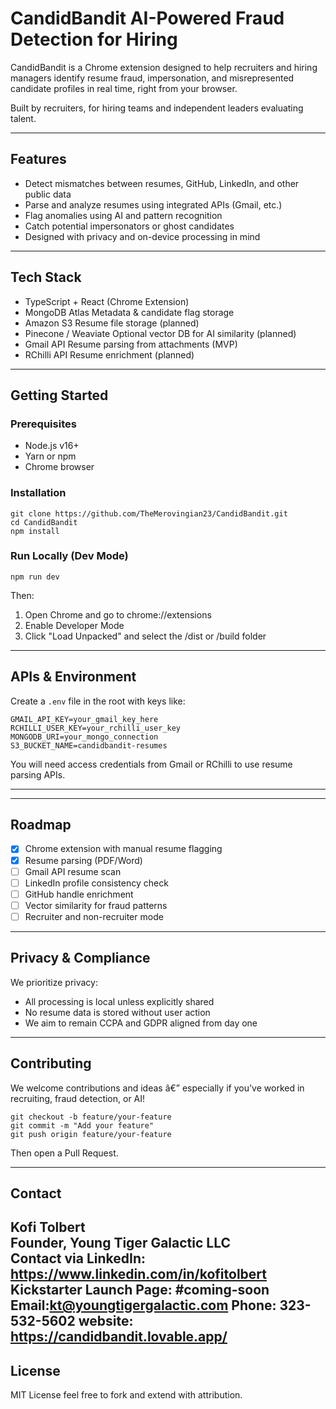 
# CandidBandit AI-Powered Fraud Detection for Hiring

CandidBandit is a Chrome extension designed to help recruiters and hiring managers identify resume fraud, impersonation, and misrepresented candidate profiles in real time, right from your browser.

Built by recruiters, for hiring teams and independent leaders evaluating talent.

---

## Features

- Detect mismatches between resumes, GitHub, LinkedIn, and other public data
- Parse and analyze resumes using integrated APIs (Gmail, etc.)
- Flag anomalies using AI and pattern recognition
- Catch potential impersonators or ghost candidates
- Designed with privacy and on-device processing in mind

---

## Tech Stack

- TypeScript + React (Chrome Extension)
- MongoDB Atlas Metadata & candidate flag storage
- Amazon S3 Resume file storage (planned)
- Pinecone / Weaviate Optional vector DB for AI similarity (planned)
- Gmail API  Resume parsing from attachments (MVP)
- RChilli API Resume enrichment (planned)

---

## Getting Started

### Prerequisites

- Node.js v16+
- Yarn or npm
- Chrome browser

### Installation

    git clone https://github.com/TheMerovingian23/CandidBandit.git
    cd CandidBandit
    npm install

### Run Locally (Dev Mode)

    npm run dev

Then:
1. Open Chrome and go to chrome://extensions
2. Enable Developer Mode
3. Click "Load Unpacked" and select the /dist or /build folder

---

## APIs & Environment

Create a `.env` file in the root with keys like:

    GMAIL_API_KEY=your_gmail_key_here
    RCHILLI_USER_KEY=your_rchilli_user_key
    MONGODB_URI=your_mongo_connection
    S3_BUCKET_NAME=candidbandit-resumes

You will need access credentials from Gmail or RChilli to use resume parsing APIs.

---

---

## Roadmap

- [x] Chrome extension with manual resume flagging
- [x] Resume parsing (PDF/Word)
- [ ] Gmail API resume scan
- [ ] LinkedIn profile consistency check
- [ ] GitHub handle enrichment
- [ ] Vector similarity for fraud patterns
- [ ] Recruiter and non-recruiter mode

---

## Privacy & Compliance

We prioritize privacy:
- All processing is local unless explicitly shared
- No resume data is stored without user action
- We aim to remain CCPA and GDPR aligned from day one

---

## Contributing

We welcome contributions and ideas â€” especially if you've worked in recruiting, fraud detection, or AI!

    git checkout -b feature/your-feature
    git commit -m "Add your feature"
    git push origin feature/your-feature

Then open a Pull Request.

---

## Contact

Kofi Tolbert  
Founder, Young Tiger Galactic LLC  
Contact via LinkedIn: https://www.linkedin.com/in/kofitolbert
Kickstarter Launch Page: #coming-soon
Email:kt@youngtigergalactic.com 
Phone: 323-532-5602 
website: https://candidbandit.lovable.app/
---

## License

MIT License feel free to fork and extend with attribution.